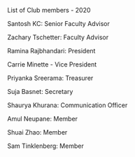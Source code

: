 List of Club members - 2020

Santosh KC: Senior Faculty Advisor

Zachary Tschetter: Faculty Advisor

Ramina Rajbhandari: President

Carrie Minette - Vice President

Priyanka Sreerama: Treasurer

Suja Basnet: Secretary

Shaurya Khurana: Communication Officer

Amul Neupane: Member

Shuai Zhao: Member

Sam Tinklenberg: Member
